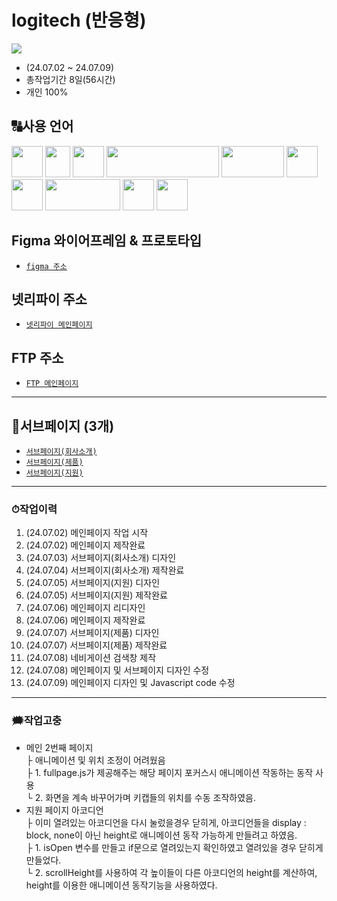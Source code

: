 # logitech (반응형)
<img src="https://github.com/ttunmill/logitech/assets/84768554/7a98083b-6f03-4004-8e07-f8e18ebe78d2">

* (24.07.02 ~ 24.07.09)
* 총작업기간 8일(56시간)
* 개인 100%
## 🔠사용 언어
<img src="https://github.com/ttunmill/gabiacns/assets/84768554/45aaaff6-aa00-4209-a23e-13ec83f6031a" width="50" height="50">
<img src="https://github.com/ttunmill/gabiacns/assets/84768554/f199d7ad-3c97-4ff3-8f22-8d4546bfeb2a" width="40" height="50">
<img src="https://github.com/ttunmill/gabiacns/assets/84768554/d80fb406-7c87-4150-83eb-af60ab915f35" width="50" height="50">
<img src="https://github.com/ttunmill/gabiacns/assets/84768554/9a4bbb0d-97ed-4a3e-9d31-b7cf837f43fa" width="180" height="50">
<img src="https://github.com/ttunmill/gabiacns/assets/84768554/a5c08a2c-a93b-48a3-865b-3f07eebe4299" width="100" height="50">
<img src="https://github.com/ttunmill/sound_wave/assets/84768554/a618b627-8063-4474-bc21-59d115928fad" width="50" height="50">
<img src="https://github.com/ttunmill/sound_wave/assets/84768554/39a4bbb8-459b-49f8-8fe8-bd6224781d3e" width="50" height="50">
<img src="https://github.com/ttunmill/sound_wave/assets/84768554/9f299794-f389-48d2-9e00-feb8460a4f27" width="120" height="50">
<img src="https://github.com/ttunmill/sound_wave/assets/84768554/4cfff206-136b-419f-a3f7-a1e6e83880b8" width="50" height="50">
<img src="https://github.com/ttunmill/logitech/assets/84768554/93be9c92-4550-45ef-ba0e-3d69e359be68" width="50" height="50">

## Figma 와이어프레임 & 프로토타입
* [`figma 주소`](https://www.figma.com/design/TQ2dZRQrYzf7MjAp0DiGr9/logitech-%EB%A6%AC%EB%94%94%EC%9E%90%EC%9D%B8?node-id=0-1&t=dCjMtVrbruDb2aVB-1)

## 넷리파이 주소
* [`넷리파이 메인페이지`](https://logitechproject.netlify.app/)
## FTP 주소
* [`FTP 메인페이지`](http://ttunmill.dothome.co.kr/logitech/index.html)

---
## 🔗서브페이지 (3개)
* [`서브페이지(회사소개)`](http://ttunmill.dothome.co.kr/logitech/pages/intro.html)
* [`서브페이지(제품)`](http://ttunmill.dothome.co.kr/logitech/pages/product.html)
* [`서브페이지(지원)`](http://ttunmill.dothome.co.kr/logitech/pages/support.html)

---
### ⏱작업이력
1. (24.07.02) 메인페이지 작업 시작
2. (24.07.02) 메인페이지 제작완료
3. (24.07.03) 서브페이지(회사소개) 디자인
4. (24.07.04) 서브페이지(회사소개) 제작완료
4. (24.07.05) 서브페이지(지원) 디자인
5. (24.07.05) 서브페이지(지원) 제작완료
6. (24.07.06) 메인페이지 리디자인
7. (24.07.06) 메인페이지 제작완료
8. (24.07.07) 서브페이지(제품) 디자인
9. (24.07.07) 서브페이지(제품) 제작완료
10. (24.07.08) 네비게이션 검색창 제작
11. (24.07.08) 메인페이지 및 서브페이지 디자인 수정
12. (24.07.09) 메인페이지 디자인 및 Javascript code 수정
---
### 🗯작업고충
* 메인 2번째 페이지<br>
├ 애니메이션 및 위치 조정이 어려웠음<br>
├ 1. fullpage.js가 제공해주는 해당 페이지 포커스시 애니메이션 작동하는 동작 사용<br>
└ 2. 화면을 계속 바꾸어가며 키캡들의 위치를 수동 조작하였음.<br>
* 지원 페이지 아코디언<br>
├ 이미 열려있는 아코디언을 다시 눌렀을경우 닫히게, 아코디언들을 display : block, none이 아닌 height로 애니메이션 동작 가능하게 만들려고 하였음.<br>
├ 1. isOpen 변수를 만들고 if문으로 열려있는지 확인하였고 열려있을 경우 닫히게 만들었다.<br>
└ 2. scrollHeight를 사용하여 각 높이들이 다른 아코디언의 height를 계산하여, height를 이용한 애니메이션 동작기능을 사용하였다.
